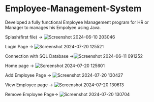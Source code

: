 # Employee-Management-System
Developed a fully functional Employee Management program for HR or Manager to manages his Empolyee using Java.


Splash(first file) -> ![Screenshot 2024-06-10 203046](https://github.com/user-attachments/assets/b3b87c79-0c2f-44a2-9fc8-a30d1d25b998)


Login Page -> ![Screenshot 2024-07-20 125521](https://github.com/user-attachments/assets/23623bc0-b7f2-45b3-900b-fdbc92e485ab)


Connection with SQL Database ->![Screenshot 2024-06-11 091252](https://github.com/user-attachments/assets/2a630bf6-cd01-4592-9e32-db11737ea873)


Home page -> ![Screenshot 2024-07-20 125601](https://github.com/user-attachments/assets/b7f25b4b-9e3a-4be8-b780-2ea086d3be41)


Add Employee Page -> ![Screenshot 2024-07-20 130427](https://github.com/user-attachments/assets/f9ab4768-fc40-4bb6-9ca0-c59bd8e03c51)


View Employee page -> ![Screenshot 2024-07-20 130613](https://github.com/user-attachments/assets/246014cd-d967-4b26-96d5-1e256fbc0dc9)


Remove Employee Page-> ![Screenshot 2024-07-20 130704](https://github.com/user-attachments/assets/24f14654-1638-4df2-9a54-f54e7321191c)






